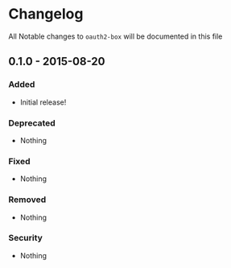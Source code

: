 # Changelog
All Notable changes to `oauth2-box` will be documented in this file

## 0.1.0 - 2015-08-20

### Added
- Initial release!

### Deprecated
- Nothing

### Fixed
- Nothing

### Removed
- Nothing

### Security
- Nothing
